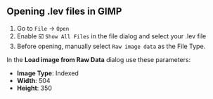 ## Opening .lev files in GIMP

1. Go to `File` → `Open`
2. Enable ☑️ `Show All Files` in the file dialog and select your .lev file
3. Before opening, manually select `Raw image data` as the File Type.

In the **Load image from Raw Data** dialog use these parameters:

* **Image Type**: Indexed
* **Width**: 504
* **Height**: 350
